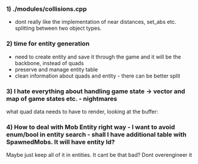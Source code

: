 

### 1) ./modules/collisions.cpp

- dont really like the implementation of near distances, set_abs etc. splitting between two object types. 

### 2) time for entity generation
- need to create entity and save it through the game and it will be the backbone, instead of quads
- preserve and manage entity table
- clean information about quads and entity - there can be better split

### 3) I hate everything about handling game state -> vector and map of game states etc. - nightmares

what quad data needs to have to render, looking at the buffer:

###  4) How to deal with Mob Entity right way - I want to avoid enum/bool in entity search - shall I have additional table with SpawnedMobs. It will have entity Id?
Maybe just keep all of it in entities. It cant be that bad? Dont overengineer it 
